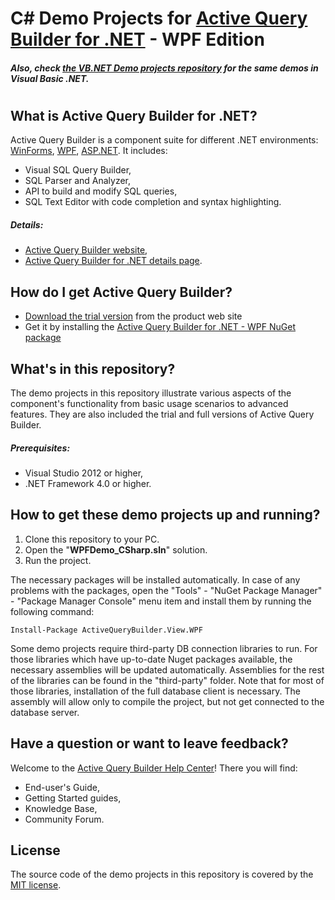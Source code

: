 # C# Demo Projects for [Active Query Builder for .NET](https://www.activequerybuilder.com/product_net.html) - WPF Edition

##### Also, check [the VB.NET Demo projects repository](https://github.com/ActiveDbSoft/active-query-builder-3-net-wpf-samples-vb) for the same demos in Visual Basic .NET.
#
## What is Active Query Builder for .NET?
Active Query Builder is a component suite for different .NET environments: [WinForms](https://www.activequerybuilder.com/product_winforms.html), [WPF](https://www.activequerybuilder.com/product_wpf.html), [ASP.NET](https://www.activequerybuilder.com/product_asp.html). 
It includes:
- Visual SQL Query Builder,
- SQL Parser and Analyzer,
- API to build and modify SQL queries,
- SQL Text Editor with code completion and syntax highlighting.

##### Details:
- [Active Query Builder website](http://www.activequerybuilder.com/),
- [Active Query Builder for .NET details page](http://www.activequerybuilder.com/product_net.html).

## How do I get Active Query Builder?
- [Download the trial version](https://www.activequerybuilder.com/trequest.html?request=net) from the product web site
- Get it by installing the [Active Query Builder for .NET - WPF NuGet package](https://www.nuget.org/packages/ActiveQueryBuilder.View.WPF/) 

## What's in this repository?
The demo projects in this repository illustrate various aspects of the component's functionality from basic usage scenarios to advanced features. They are also included the trial and full versions of Active Query Builder.

##### Prerequisites:
- Visual Studio 2012 or higher,
- .NET Framework 4.0 or higher.

## How to get these demo projects up and running?

1. Clone this repository to your PC.
2. Open the "**WPFDemo_CSharp.sln**" solution.
3. Run the project.

The necessary packages will be installed automatically. In case of any problems with the packages, open the "Tools" - "NuGet Package Manager" - "Package Manager Console" menu item and install them by running the following command: 

    Install-Package ActiveQueryBuilder.View.WPF

Some demo projects require third-party DB connection libraries to run. For those libraries which have up-to-date Nuget packages available, the necessary assemblies will be updated automatically. Assemblies for the rest of the libraries can be found in the "third-party" folder. Note that for most of those libraries, installation of the full database client is necessary. The assembly will allow only to compile the project, but not get connected to the database server.

## Have a question or want to leave feedback?

Welcome to the [Active Query Builder Help Center](https://support.activequerybuilder.com/hc/)!
There you will find:
- End-user's Guide,
- Getting Started guides,
- Knowledge Base,
- Community Forum.

## License
The source code of the demo projects in this repository is covered by the [MIT license](https://en.wikipedia.org/wiki/MIT_License).